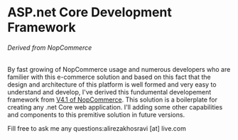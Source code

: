 # ASP.net Core Development Framework
###### Derived from NopCommerce

By fast growing of NopCommerce usage and numerous developers who are familier with this e-commerce solution and based on this fact that the design and architecture of this platform is well formed and very easy to understand and develop, I've derived this fundumental developement framework from [V4.1 of NopCommerce](https://github.com/nopSolutions/nopCommerce).
This solution is a boilerplate for creating any .net Core web application.
I'll adding some other capabilities and components to this premitive solution in future versions.


Fill free to ask me any questions:alirezakhosravi [at] live.com
